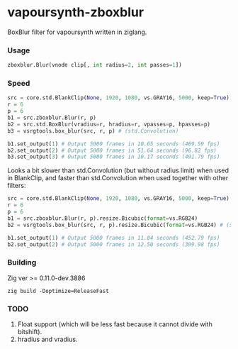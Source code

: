 # vapoursynth-zboxblur
BoxBlur filter for vapoursynth written in ziglang.

### Usage
```python
zboxblur.Blur(vnode clip[, int radius=2, int passes=1])
```

### Speed
```python
src = core.std.BlankClip(None, 1920, 1080, vs.GRAY16, 5000, keep=True)
r = 6
p = 6
b1 = src.zboxblur.Blur(r, p)
b2 = src.std.BoxBlur(vradius=r, hradius=r, vpasses=p, hpasses=p)
b3 = vsrgtools.box_blur(src, r, p) # (std.Convolution)

b1.set_output(1) # Output 5000 frames in 10.65 seconds (469.59 fps)
b2.set_output(2) # Output 5000 frames in 51.64 seconds (96.82 fps)
b3.set_output(3) # Output 5000 frames in 10.17 seconds (491.79 fps)
```
Looks a bit slower than std.Convolution (but without radius limit) when used in BlankClip, and faster than std.Convolution when used together with other filters:
```python
src = core.std.BlankClip(None, 1920, 1080, vs.GRAY16, 5000, keep=True)
r = 6
p = 6
b1 = src.zboxblur.Blur(r, p).resize.Bicubic(format=vs.RGB24)
b2 = vsrgtools.box_blur(src, r, p).resize.Bicubic(format=vs.RGB24) # (std.Convolution)

b1.set_output(1) # Output 5000 frames in 11.04 seconds (452.79 fps)
b2.set_output(2) # Output 5000 frames in 12.50 seconds (399.98 fps)
```

### Building
Zig ver >= 0.11.0-dev.3886

``zig build -Doptimize=ReleaseFast``

### TODO
1. Float support (which will be less fast because it cannot divide with bitshift).
2. hradius and vradius.